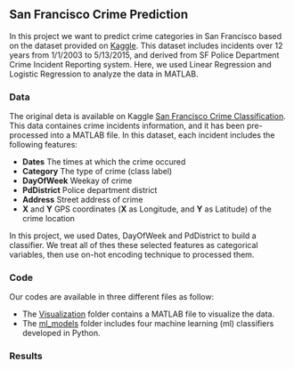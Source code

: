 ## San Francisco Crime Prediction
In this project we want to predict crime categories in San Francisco based on the dataset provided on [Kaggle](https://www.kaggle.com/c/sf-crime). This dataset includes incidents over 12 years from 1/1/2003 to 5/13/2015, and derived from SF Police Department Crime Incident Reporting system. Here, we used Linear Regression and Logistic Regression to analyze the data in MATLAB. 


### Data
The original deta is available on Kaggle [San Francisco Crime Classification](https://www.kaggle.com/c/sf-crime). 
This data containes crime incidents information, and it has been pre-processed into a MATLAB file. In this dataset, each incident includes the following features:

- __Dates__ The times at which the crime occured
- __Category__ The type of crime (class label)
- __DayOfWeek__ Weekay of crime 
- __PdDistrict__ Police department district
- __Address__ Street address of crime
- __X__ and __Y__ GPS coordinates (__X__ as Longitude, and __Y__ as Latitude) of the crime location

In this project, we used Dates, DayOfWeek and PdDistrict to build a classifier. We treat all of thes these selected features as categorical variables, then use on-hot encoding technique to processed them. 

### Code 
Our codes are available in three different files as follow:

* The [Visualization](https://github.com/MehradSm/SF-Crime-Prediction-/tree/main/Visualization) folder contains a MATLAB file to visualize the data. 
* The [ml_models](https://github.com/MehradSm/Integrating-Stat-ML/tree/main/ml_models) folder includes four machine learning (ml) classifiers developed in Python. 

### Results
